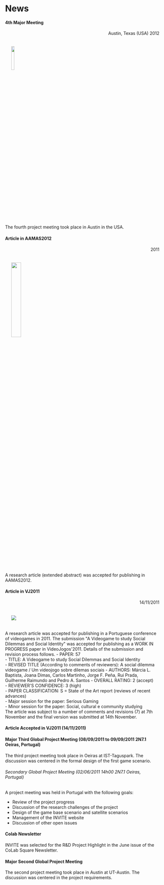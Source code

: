 # News
<p></p>

<p></p> 

<div class="news alpha">
     <h4>4th Major Meeting</h4>
     <p align="right">Austin, Texas (USA) 2012</p>
     <p>
     <img class="logo" hspace="20" vspace="20" src="images/austin.jpg" width="14%"> </img>
     </p>
     <p>The fourth project meeting took place in Austin in the USA.</p>
     <p></p>
     <p></p>
</div>
<p></p>

<div class="news alpha">
     <h4>Article in AAMAS2012</h4>
     <p align="right">2011</p>
     <p>
     <img class="logo" hspace="20" vspace="20" src="images/aamas2012.png" width="25%"> </img>
     </p>
     <p>A research article (extended abstract) was accepted for publishing in AAMAS2012.</p>
     <p></p>
     <p></p>
</div>
<p></p>

<div class="news alpha">
     <h4>Article in VJ2011</h4>
     <p align="right">14/11/2011</p>
     <p>
     <img class="logo" hspace="20" vspace="20" src="images/vj2011.png"> </img>
     </p>
     <p>A research article was accepted for publishing in a Portuguese conference of videogames in 2011. The submission "A Videogame to study Social Dilemmas and Social Identity"  was accepted for publishing as a WORK IN PROGRESS paper in VideoJogos'2011. Details of the submission and revision process follows. - PAPER: 57</br> - TITLE: A Videogame to study Social Dilemmas and Social Identity</br>- REVISED TITLE (According to comments of reviewers): A social dilemma videogame / Um videojogo sobre dilemas sociais - AUTHORS: Márcia L. Baptista, Joana Dimas, Carlos Martinho, Jorge F. Peña, Rui Prada, Guilherme Raimundo and Pedro A. Santos - OVERALL RATING: 2 (accept)</br>- REVIEWER'S CONFIDENCE: 3 (high) </br>- PAPER CLASSIFICATION: S = State of the Art report (reviews of recent advances)</br> - Major session for the paper: Serious Gaming</br> - Minor session for the paper: Social, cultural e community studying</br>The article was subject to a number of comments and revisions (7) at 7th November and the final version was submitted at 14th November.</p>  
</div>
<p></p>


#### Article Accepted in VJ2011 (14/11/2011)


#### Major Third Global Project Meeting (08/09/2011 to 09/09/2011 2N7.1 Oeiras, Portugal)
The third project meeting took place in Oeiras at IST-Taguspark. The discussion was centered in the formal design of the first game scenario.

###### Secondary Global Project Meeting (02/06/2011 14h00 2N7.1 Oeiras, Portugal)
A project meeting was held in Portugal with the following goals: 
  - Review of the project progress
  - Discussion of the research challenges of the project
  - Design of the game base scenario and satellite scenarios
  - Management of the INVITE website
  - Discussion of other open issues

#### Colab Newsletter
INVITE was selected for the R&D Project Highlight in the June issue of the CoLab Square Newsletter.

#### Major Second Global Project Meeting
The second project meeting took place in Austin at UT-Austin. The discussion was centered in the project requirements.



